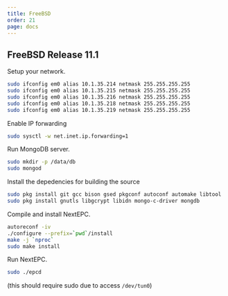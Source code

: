 ```yaml
---
title: FreeBSD
order: 21
page: docs
---
```


## FreeBSD Release 11.1

Setup your network.
```bash
sudo ifconfig em0 alias 10.1.35.214 netmask 255.255.255.255
sudo ifconfig em0 alias 10.1.35.215 netmask 255.255.255.255
sudo ifconfig em0 alias 10.1.35.216 netmask 255.255.255.255
sudo ifconfig em0 alias 10.1.35.218 netmask 255.255.255.255
sudo ifconfig em0 alias 10.1.35.219 netmask 255.255.255.255
```

Enable IP forwarding
```bash
sudo sysctl -w net.inet.ip.forwarding=1
```

Run MongoDB server.
```bash
sudo mkdir -p /data/db
sudo mongod
```

Install the depedencies for building the source
```bash
sudo pkg install git gcc bison gsed pkgconf autoconf automake libtool
sudo pkg install gnutls libgcrypt libidn mongo-c-driver mongdb
```

Compile and install NextEPC.
```bash
autoreconf -iv
./configure --prefix=`pwd`/install
make -j `nproc`
sudo make install
```

Run NextEPC.
```bash
sudo ./epcd
```
(this should require sudo due to access `/dev/tun0`)
